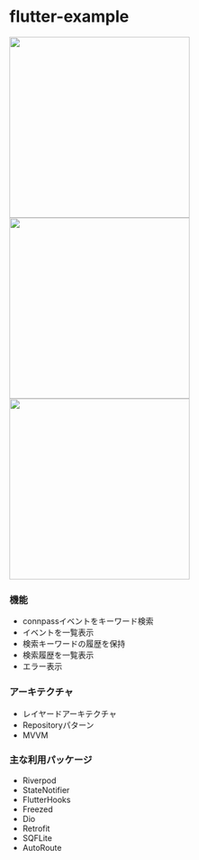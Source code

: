 # flutter-example

<img src="https://user-images.githubusercontent.com/8592167/161469876-fe39a10c-4956-42f8-9dc9-d5adf7b649d0.png" width="320px" /> <img src="https://user-images.githubusercontent.com/8592167/161469888-d1bdb800-6b47-4dba-856a-efe01ab86357.png" width="320px" /> <img src="https://user-images.githubusercontent.com/8592167/161469896-35e9a35b-448a-4d5d-b1a5-30fdc4a49421.png" width="320px" />

### 機能
- connpassイベントをキーワード検索
- イベントを一覧表示
- 検索キーワードの履歴を保持
- 検索履歴を一覧表示
- エラー表示

### アーキテクチャ
- レイヤードアーキテクチャ
- Repositoryパターン
- MVVM

### 主な利用パッケージ
- Riverpod
- StateNotifier
- FlutterHooks
- Freezed
- Dio
- Retrofit
- SQFLite
- AutoRoute
